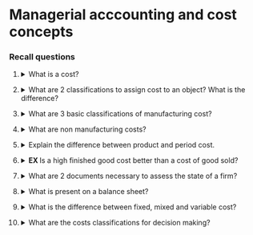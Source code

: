 # Managerial acccounting and cost concepts

### Recall questions

1. <details markdown=1><summary markdown="span"> What is a cost?</summary>

    \
    A cost is defined as a ==mixture of different costs required to produce, preserve and sell a product to the final customer==.

</details>

2. <details markdown=1><summary markdown="span"> What are 2 classifications to assign cost to an object? What is the difference? </summary>

    \
    Object cost:
    - ==direct==: cost that can be easily ==traced to one unit of product== (e.g. production cost)
    - ==indirect==: cost that cannot be traced to a unit of product (e.g. manufacturing overhead)

</details>

3. <details markdown=1><summary markdown="span"> What are 3 basic classifications of manufacturing cost? </summary>

    \
    Categories of manufacturing cost:
    - ==direct materials==: raw materials required for the product
    - ==direct labour==: labour cost traceable to the product (e.g. hourly wage)
    - ==manufacturing overhead==: ==indirect materials + indirect labour cost== (e.g. lubricant for machinery, security guards) 
    
</details>

4. <details markdown=1><summary markdown="span"> What are non manufacturing costs?  </summary>

    \
    Non manufacturing costs are costs not related to the creation of the product:
    - ==selling==
    - ==administrative==

</details>

5. <details markdown=1><summary markdown="span"> Explain the difference between product and period cost.</summary>

    \
    ==Product costs== include the costs related to the creation of the product. They are not made up for until the product its sold. \
    ==Period cost== : costs related to a certain period of time

</details>

6. <details markdown=1><summary markdown="span"> <b> EX </b> Is a high finished good cost better than a cost of good sold?</summary>

    \
    Our goal is to maximize the selling price and the final gain, so the answer is different.

</details>

7. <details markdown=1><summary markdown="span"> What are 2 documents necessary to assess the state of a firm?</summary>

    \
    Two necessary documents:
    - ==balance sheet==: cost ==paid during production==
    - ==income statement==: cost ==paid after production and during selling phase==

</details>

8. <details markdown=1><summary markdown="span"> What is present on a balance sheet? </summary>

    \
    Assets = liability + equity

</details>

9. <details markdown=1><summary markdown="span"> What is the difference between fixed, mixed and variable cost? </summary>

    \
    Fixed does not vary no matter how the much the level of activity changes.
    Variable cost changes depending on multiple variables (e.g. total price for raw materials when a lot of products are produced).

</details>

10. <details markdown=1><summary markdown="span"> What are the costs classifications for decision making?</summary>

    \
    Decision making costs:
    - ==differential cost==: cost between alternatives
    - ==sunk cost==: these are costs that have already been incurred and cannot be changed
    - ==opportunity cost==: potential benefit when choosing an alternative over another

</details>